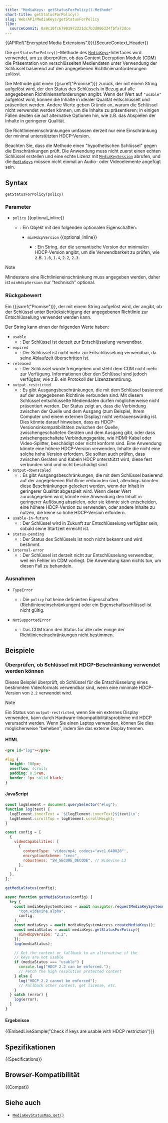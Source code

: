 ```yaml
---
title: "MediaKeys: getStatusForPolicy()-Methode"
short-title: getStatusForPolicy()
slug: Web/API/MediaKeys/getStatusForPolicy
l10n:
  sourceCommit: 0a9c10fc67901972221dc7b3d006334fbfa73dce
---
```


{{APIRef("Encrypted Media Extensions")}}{{SecureContext_Header}}

Die `getStatusForPolicy()`-Methode des [`MediaKeys`](/de/docs/Web/API/MediaKeys)-Interfaces wird verwendet, um zu überprüfen, ob das Content Decryption Module (CDM) die Präsentation von verschlüsselten Mediendaten unter Verwendung der Schlüssel basierend auf den angegebenen Richtlinienanforderungen zulässt.

Die Methode gibt einen {{jsxref("Promise")}} zurück, der mit einem String aufgelöst wird, der den Status des Schlüssels in Bezug auf alle angegebenen Richtlinienanforderungen angibt. Wenn der Wert auf `"usable"` aufgelöst wird, können die Inhalte in idealer Qualität entschlüsselt und präsentiert werden. Andere Werte geben Gründe an, warum die Schlüssel nicht verwendet werden können, um die Inhalte zu präsentieren; in einigen Fällen deuten sie auf alternative Optionen hin, wie z.B. das Abspielen der Inhalte in geringerer Qualität.

Die Richtlinieneinschränkungen umfassen derzeit nur eine Einschränkung der minimal unterstützten HDCP-Version.

Beachten Sie, dass die Methode einen "hypothetischen Schlüssel" gegen die Einschränkungen prüft. Die Anwendung muss nicht zuerst einen echten Schlüssel erstellen und eine echte Lizenz mit [`MediaKeySession`](/de/docs/Web/API/MediaKeySession) abrufen, und die [`MediaKeys`](/de/docs/Web/API/MediaKeys) müssen nicht einmal an Audio- oder Videoelemente angefügt sein.

## Syntax

```js-nolint
getStatusForPolicy(policy)
```

### Parameter

- `policy` {{optional_inline}}

  - : Ein Objekt mit den folgenden optionalen Eigenschaften:

    - `minHdcpVersion` {{optional_inline}}

      - : Ein String, der die semantische Version der minimalen HDCP-Version angibt, um die Verwendbarkeit zu prüfen, wie z.B. `1.0`, `1.4`, `2.2`, `2.3`.

> [!NOTE]
> Mindestens eine Richtlinieneinschränkung muss angegeben werden, daher ist `minHdcpVersion` nur "technisch" optional.

### Rückgabewert

Ein {{jsxref("Promise")}}, der mit einem String aufgelöst wird, der angibt, ob der Schlüssel unter Berücksichtigung der angegebenen Richtlinie zur Entschlüsselung verwendet werden kann.

Der String kann einen der folgenden Werte haben:

- `usable`
  - : Der Schlüssel ist derzeit zur Entschlüsselung verwendbar.
- `expired`
  - : Der Schlüssel ist nicht mehr zur Entschlüsselung verwendbar, da seine Ablaufzeit überschritten ist.
- `released`
  - : Der Schlüssel wurde freigegeben und steht dem CDM nicht mehr zur Verfügung. Informationen über den Schlüssel sind jedoch verfügbar, wie z.B. ein Protokoll der Lizenzzerstörung.
- `output-restricted`
  - : Es gibt Ausgangsbeschränkungen, die mit dem Schlüssel basierend auf der angegebenen Richtlinie verbunden sind. Mit diesem Schlüssel entschlüsselte Mediendaten dürfen möglicherweise nicht präsentiert werden. Der Status zeigt an, dass die Verbindung zwischen der Quelle und dem Ausgang (zum Beispiel, Ihrem Computer und einem externen Display) nicht vertrauenswürdig ist. Dies könnte darauf hinweisen, dass es HDCP-Versionsinkompatibilitäten zwischen der Quelle, zwischengeschalteten Geräten und dem Ausgang gibt, oder dass zwischengeschaltete Verbindungsgeräte, wie HDMI-Kabel oder Video-Splitter, beschädigt oder nicht konform sind. Eine Anwendung könnte eine höhere HDCP-Version verwenden, Inhalte die nicht eine solche hohe Version erfordern. Sie sollten auch prüfen, dass zwischen Geräten und Kabeln HDCP unterstützt wird, diese fest verbunden sind und nicht beschädigt sind.
- `output-downscaled`
  - : Es gibt Ausgangsbeschränkungen, die mit dem Schlüssel basierend auf der angegebenen Richtlinie verbunden sind, allerdings könnten diese Beschränkungen gelockert werden, wenn der Inhalt in geringerer Qualität abgespielt wird. Wenn dieser Wert zurückgegeben wird, könnte eine Anwendung den Inhalt in geringerer Auflösung abspielen, oder sie könnte sich entscheiden, eine höhere HDCP-Version zu verwenden, oder andere Inhalte zu nutzen, die keine so hohe HDCP-Version erfordern.
- `usable-in-future`
  - : Der Schlüssel wird in Zukunft zur Entschlüsselung verfügbar sein, sobald seine Startzeit erreicht ist.
- `status-pending`
  - : Der Status des Schlüssels ist noch nicht bekannt und wird bestimmt.
- `internal-error`
  - : Der Schlüssel ist derzeit nicht zur Entschlüsselung verwendbar, weil ein Fehler im CDM vorliegt. Die Anwendung kann nichts tun, um diesen Fall zu behandeln.

### Ausnahmen

- `TypeError`

  - : Die `policy` hat keine definierten Eigenschaften (Richtlinieneinschränkungen) oder ein Eigenschaftsschlüssel ist nicht gültig.

- `NotSupportedError`

  - : Das CDM kann den Status für alle oder einige der Richtlinieneinschränkungen nicht bestimmen.

## Beispiele

### Überprüfen, ob Schlüssel mit HDCP-Beschränkung verwendet werden können

Dieses Beispiel überprüft, ob Schlüssel für die Entschlüsselung eines bestimmten Videoformats verwendbar sind, wenn eine minimale HDCP-Version von `2.2` verwendet wird.

> [!NOTE]
> Ein Status von `output-restricted`, wenn Sie ein externes Display verwenden, kann durch Hardware-Inkompatibilitätsprobleme mit HDCP verursacht werden. Wenn Sie einen Laptop verwenden, können Sie dies möglicherweise "beheben", indem Sie das externe Display trennen.

#### HTML

```html
<pre id="log"></pre>
```

```css hidden
#log {
  height: 100px;
  overflow: scroll;
  padding: 0.5rem;
  border: 1px solid black;
}
```

#### JavaScript

```js hidden
const logElement = document.querySelector("#log");
function log(text) {
  logElement.innerText = `${logElement.innerText}${text}\n`;
  logElement.scrollTop = logElement.scrollHeight;
}
```

```js
const config = [
  {
    videoCapabilities: [
      {
        contentType: 'video/mp4; codecs="avc1.640028"',
        encryptionScheme: "cenc",
        robustness: "SW_SECURE_DECODE", // Widevine L3
      },
    ],
  },
];

getMediaStatus(config);

async function getMediaStatus(config) {
  try {
    const mediaKeySystemAccess = await navigator.requestMediaKeySystemAccess(
      "com.widevine.alpha",
      config,
    );
    const mediaKeys = await mediaKeySystemAccess.createMediaKeys();
    const mediaStatus = await mediaKeys.getStatusForPolicy({
      minHdcpVersion: "2.2",
    });
    log(mediaStatus);

    // Get the content or fallback to an alternative if the
    // keys are not usable
    if (mediaStatus === "usable") {
      console.log("HDCP 2.2 can be enforced.");
      // Fetch the high resolution protected content
    } else {
      log("HDCP 2.2 cannot be enforced");
      // Fallback other content, get license, etc.
    }
  } catch (error) {
    log(error);
  }
}
```

#### Ergebnisse

{{EmbedLiveSample("Check if keys are usable with HDCP restriction")}}

## Spezifikationen

{{Specifications}}

## Browser-Kompatibilität

{{Compat}}

## Siehe auch

- [`MediaKeyStatusMap.get()`](/de/docs/Web/API/MediaKeyStatusMap/get)
